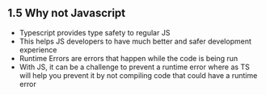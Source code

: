 ## 1.5 Why not Javascript

- Typescript provides type safety to regular JS
- This helps JS developers to have much better and safer development experience
- Runtime Errors are errors that happen while the code is being run
- With JS, it can be a challenge to prevent a runtime error where as TS will help you prevent it by not compiling code that could have a runtime error
